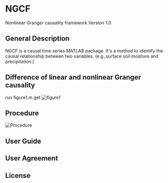 # NGCF
Nonlinear Granger causality framework Version 1.0

## General Description

NGCF is a causal time series MATLAB package. 
It's a method to identify the causal relationship between two variables.
(e.g.,surface soil moisture and precipitation.) 

## Difference of linear and nonlinear Granger causality

run figure1.m
get ![figure1](https://github.com/leelew/NGCF/blob/master/Figure/Figure1.png)

## Procedure

![Procedure](https://github.com/leelew/NGCF/blob/master/Figure/Figure2.png)

## User Guide

## User Agreement

## License




